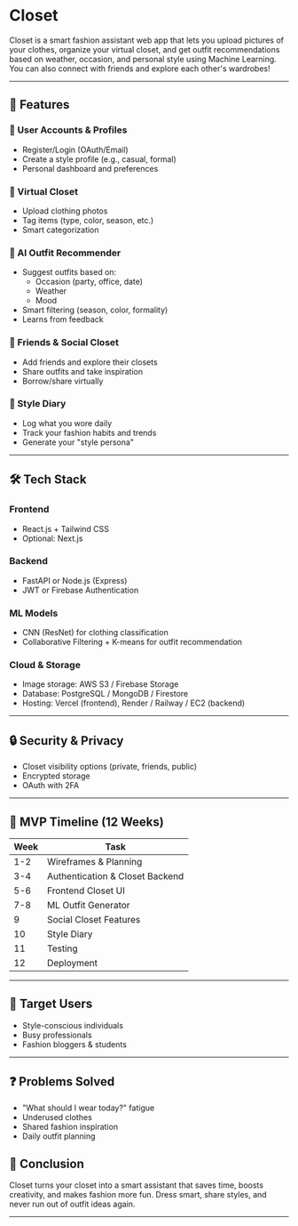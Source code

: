 # Closet
Closet is a smart fashion assistant web app that lets you upload pictures of your clothes, organize your virtual closet, and get outfit recommendations based on weather, occasion, and personal style using Machine Learning. You can also connect with friends and explore each other's wardrobes!

---

## 🚀 Features

### 👤 User Accounts & Profiles
- Register/Login (OAuth/Email)
- Create a style profile (e.g., casual, formal)
- Personal dashboard and preferences

### 🧺 Virtual Closet
- Upload clothing photos
- Tag items (type, color, season, etc.)
- Smart categorization

### 🤖 AI Outfit Recommender
- Suggest outfits based on:
  - Occasion (party, office, date)
  - Weather
  - Mood
- Smart filtering (season, color, formality)
- Learns from feedback

### 👥 Friends & Social Closet
- Add friends and explore their closets
- Share outfits and take inspiration
- Borrow/share virtually

### 📓 Style Diary
- Log what you wore daily
- Track your fashion habits and trends
- Generate your "style persona"

---

## 🛠 Tech Stack

### Frontend
- React.js + Tailwind CSS
- Optional: Next.js

### Backend
- FastAPI or Node.js (Express)
- JWT or Firebase Authentication

### ML Models
- CNN (ResNet) for clothing classification
- Collaborative Filtering + K-means for outfit recommendation

### Cloud & Storage
- Image storage: AWS S3 / Firebase Storage
- Database: PostgreSQL / MongoDB / Firestore
- Hosting: Vercel (frontend), Render / Railway / EC2 (backend)

---

## 🔒 Security & Privacy

- Closet visibility options (private, friends, public)
- Encrypted storage
- OAuth with 2FA

---

## 📆 MVP Timeline (12 Weeks)

| Week | Task |
|------|------|
| 1-2 | Wireframes & Planning |
| 3-4 | Authentication & Closet Backend |
| 5-6 | Frontend Closet UI |
| 7-8 | ML Outfit Generator |
| 9 | Social Closet Features |
| 10 | Style Diary |
| 11 | Testing |
| 12 | Deployment |

---

## 🎯 Target Users

- Style-conscious individuals
- Busy professionals
- Fashion bloggers & students

---

## ❓ Problems Solved

- "What should I wear today?" fatigue
- Underused clothes
- Shared fashion inspiration
- Daily outfit planning


## 📌 Conclusion

Closet turns your closet into a smart assistant that saves time, boosts creativity, and makes fashion more fun. Dress smart, share styles, and never run out of outfit ideas again.

---
